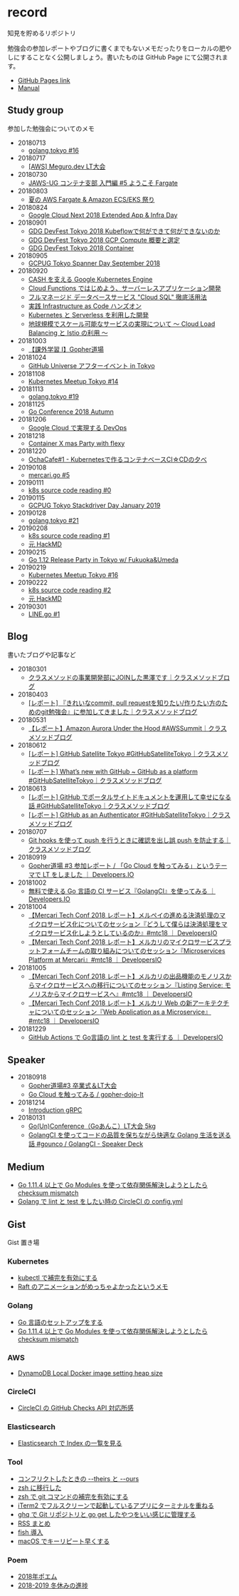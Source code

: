 # record

知見を貯めるリポジトリ

勉強会の参加レポートやブログに書くまでもないメモだったりをローカルの肥やしにすることなく公開しましょう。書いたものは GitHub Page にて公開されます。

* [GitHub Pages link](https://d-kuro.github.io/record/)
* [Manual](./manual/README.md)

## Study group

参加した勉強会についてのメモ

* 20180713
  * [golang.tokyo #16](./study_group/20180713_golang_tokyo.md)
* 20180717
  * [[AWS] Meguro.dev LT大会](./study_group/20180717_meguro_dev.md)
* 20180730
  * [JAWS-UG コンテナ支部 入門編 #5 ようこそ Fargate](./study_group/20180730_jawsug_container.md)
* 20180803
  * [夏の AWS Fargate & Amazon ECS/EKS 祭り](./study_group/20180803_aws_seminar_fargate_eks.md)
* 20180824
  * [Google Cloud Next 2018 Extended App & Infra Day](./study_group/20180824_google_cloud_next2018_extended_appandInfra_day.md)
* 20180901
  * [GDG DevFest Tokyo 2018 Kubeflowで何ができて何ができないのか](./study_group/20180901_gdg_dev_fest_kubeflow.md)
  * [GDG DevFest Tokyo 2018 GCP Compute 概要と選定](./study_group/20180901_gdg_dev_fest_gcp_compute.md)
  * [GDG DevFest Tokyo 2018 Container](./study_group/20180901_gdg_dev_fest_container.md)
* 20180905
  * [GCPUG Tokyo Spanner Day September 2018](./study_group/20180905_gcpug_spanner.md)
* 20180920
  * [CASH を支える Google Kubernetes Engine](./study_group/20180920_cach_gke.md)
  * [Cloud Functions ではじめよう、サーバーレスアプリケーション開発](./study_group/20180920_cloud_functions.md)
  * [フルマネージド データベースサービス "Cloud SQL" 徹底活用法](./study_group/20180920_cloud_sql.md)
  * [実践 Infrastructure as Code ハンズオン](./study_group/20180920_iac.md)
  * [Kubernetes と Serverless を利用した開発](./study_group/20180920_kubernetes_serverless.md)
  * [地球規模でスケール可能なサービスの実現について 〜 Cloud Load Balancing と Istio の利用 〜](./study_group/20180920_load_barancer.md)
* 20181003
  * [【課外学習 I】Gopher道場](./study_group/20181003_gopherdojo_ddd.md)
* 20181024
  * [GitHub Universe アフターイベント in Tokyo](https://gist.github.com/d-kuro/e6272d8f27e61b6fa341c1d6499370c2)
* 20181108
  * [Kubernetes Meetup Tokyo #14](https://gist.github.com/d-kuro/ae1375692cb13667b62e980c588c4f0c)
* 20181113
  * [golang.tokyo #19](https://gist.github.com/d-kuro/7e6321b5285f7cd947c62c21b81a81b4)
* 20181125
  * [Go Conference 2018 Autumn](https://gist.github.com/d-kuro/4378662f202c2fd991bb19463d2a8664)
* 20181206
  * [Google Cloud で実現する DevOps](https://gist.github.com/d-kuro/6b45a772b2bad973bd5bdf0f7b8a22e8)
* 20181218
  * [Container X mas Party with flexy](https://gist.github.com/d-kuro/2f1ea208eff27c7e10a683cde28f34fc)
* 20181220
  * [OchaCafe#1 - Kubernetesで作るコンテナベースCI☆CDの夕べ](https://gist.github.com/d-kuro/e5fe408d8fb8af643d385f20ad110d16)
* 20190108
  * [mercari.go #5](https://gist.github.com/d-kuro/fe4de3d5bf50d7fe3461bbf9bf80413c)
* 20190111
  * [k8s source code reading #0](https://gist.github.com/d-kuro/640e4070e3e958f7f6847df7b986f679)
* 20190115
  * [GCPUG Tokyo Stackdriver Day January 2019](https://gist.github.com/d-kuro/4181918ee5b2ae611ef4a48c88f5843b)
* 20190128
  * [golang.tokyo #21](https://gist.github.com/d-kuro/0113f27705c37e6415a01244c4bc9757)
* 20190208
  * [k8s source code reading #1](https://gist.github.com/d-kuro/e641c11e4b899df4db175791ad4e8855)
  * [元 HackMD](https://hackmd.io/dUbHc1ytRMy8Zp_eeyPqNg)
* 20190215
  * [Go 1.12 Release Party in Tokyo w/ Fukuoka&Umeda](https://gist.github.com/d-kuro/7d5de621f90f9cc790af475375ea93a6)
* 20190219
  * [Kubernetes Meetup Tokyo #16](https://gist.github.com/d-kuro/638c39e9c304a34e9ce3fa8806a49c4c)
* 20190222
  * [k8s source code reading #2](https://gist.github.com/d-kuro/4c6f8e8208f9bc7c7afd865465ce6854)
  * [元 HackMD](https://hackmd.io/Ahsu5Px-QHKqoo3YBT9EWQ)
* 20190301
  * [LINE.go #1](https://gist.github.com/d-kuro/93d54f70a605b26216b5653445412f12)

## Blog

書いたブログや記事など

* 20180301
  * [クラスメソッドの事業開発部にJOINした黒澤です｜クラスメソッドブログ](https://dev.classmethod.jp/etc/kurosawa-join-20180301/)
* 20180403
  * [\[レポート\] 『きれいなcommit, pull requestを知りたい/作りたい方のためのgit勉強会』に参加してきました｜クラスメソッドブログ](https://dev.classmethod.jp/study_meeting/git-workshop-20180327/)
* 20180531
  * [【レポート】Amazon Aurora Under the Hood #AWSSummit｜クラスメソッドブログ](https://dev.classmethod.jp/cloud/aws/amazon-aurora-under-the-hood-awssummit/)
* 20180612
  * [\[レポート\] GitHub Satellite Tokyo #GitHubSatelliteTokyo｜クラスメソッドブログ](https://dev.classmethod.jp/etc/github-satellite-tokyo-2018/)
  * [\[レポート\] What’s new with GitHub ~ GitHub as a platform #GitHubSatelliteTokyo｜クラスメソッドブログ](https://dev.classmethod.jp/event/whats-new-with-github/)
* 20180613
  * [\[レポート\] GitHub でポータルサイトドキュメントを運用して幸せになる話 #GitHubSatelliteTokyo｜クラスメソッドブログ](https://dev.classmethod.jp/event/github-lt-tournament-githubpages/)
  * [\[レポート\] GitHub as an Authenticator #GitHubSatelliteTokyo｜クラスメソッドブログ](https://dev.classmethod.jp/event/github-as-an-authenticator/)
* 20180707
  * [Git hooks を使って push を行うときに確認を出し誤 push を防止する｜クラスメソッドブログ](https://dev.classmethod.jp/tool/git/git-hook-pre-push/)
* 20180919
  * [Gopher道場 #3 参加レポート / 「Go Cloud を触ってみる」というテーマで LT をしました ｜ Developers.IO](https://dev.classmethod.jp/go/gopher-dojo/)
* 20181002
  * [無料で使える Go 言語の CI サービス『GolangCI』を使ってみる ｜ Developers.IO](https://dev.classmethod.jp/go/golangci/)
* 20181004
  * [【Mercari Tech Conf 2018 レポート】メルペイの進める決済処理のマイクロサービス化についてのセッション『どうして僕らは決済処理をマイクロサービス化しようとしているのか』#mtc18 ｜ DevelopersIO](https://dev.classmethod.jp/event/merpay-microservices-mtc18/)
  * [【Mercari Tech Conf 2018 レポート】メルカリのマイクロサービスプラットフォームチームの取り組みについてのセッション『Microservices Platform at Mercari』#mtc18 ｜ DevelopersIO](https://dev.classmethod.jp/event/mercari-microservices-platform-mtc18/)
* 20181005
  * [【Mercari Tech Conf 2018 レポート】メルカリの出品機能のモノリスからマイクロサービスへの移行についてのセッション『Listing Service: モノリスからマイクロサービスへ』#mtc18 ｜ DevelopersIO](https://dev.classmethod.jp/event/mercari-listing-from-monolith-to-microservices-mtc18/)
  * [【Mercari Tech Conf 2018 レポート】メルカリ Web の新アーキテクチャについてのセッション『Web Application as a Microservice』#mtc18 ｜ DevelopersIO](https://dev.classmethod.jp/event/mercari-web-microservice-mtc18/)
* 20181229
  * [GitHub Actions で Go言語の lint と test を実行する ｜ DevelopersIO](https://dev.classmethod.jp/etc/github-actions-golang/)

## Speaker

* 20180918
  * [Gopher道場#3 卒業式＆LT大会](https://mercari.connpass.com/event/101178/)
  * [Go Cloud を触ってみる / gopher-dojo-lt](https://speakerdeck.com/daikurosawa/gopher-dojo-lt)
* 20181214
  * [Introduction gRPC](https://speakerdeck.com/daikurosawa/introduction-grpc)
* 20180131
  * [Go(Un)Conference（Goあんこ）LT大会 5kg](https://gounconference.connpass.com/event/112942/)
  * [GolangCI を使ってコードの品質を保ちながら快適な Golang 生活を送る話 #gounco / GolangCI - Speaker Deck](https://speakerdeck.com/daikurosawa/golangci)

## Medium

* [Go 1.11.4 以上で Go Modules を使って依存関係解決しようとしたら checksum mismatch](https://medium.com/@ponde_m/go-1-11-4-%E4%BB%A5%E4%B8%8A%E3%81%A7-go-modules-%E3%82%92%E4%BD%BF%E3%81%A3%E3%81%A6%E4%BE%9D%E5%AD%98%E9%96%A2%E4%BF%82%E8%A7%A3%E6%B1%BA%E3%81%97%E3%82%88%E3%81%86%E3%81%A8%E3%81%97%E3%81%9F%E3%82%89-checksum-mismatch-c5528eaebd72)
* [Golang で lint と test をしたい時の CircleCI の config.yml](https://medium.com/@ponde_m/golang-%E3%81%A7-lint-%E3%81%A8-test-%E3%82%92%E3%81%97%E3%81%9F%E3%81%84%E6%99%82%E3%81%AE-circleci-%E3%81%AE-config-yml-c9e85f9f14d5)

## Gist

Gist 置き場

### Kubernetes

* [kubectl で補完を有効にする](https://gist.github.com/d-kuro/605a44ebd1d4a28ecf318e9d2371645f)
* [Raft のアニメーションがめっちゃよかったというメモ](https://gist.github.com/d-kuro/f78647d2c953a65f094afed915f42fd0)

### Golang

* [Go 言語のセットアップをする](https://gist.github.com/d-kuro/82a9305abb3b1b89193997e6c9e0f59c)
* [Go 1.11.4 以上で Go Modules を使って依存関係解決しようとしたら checksum mismatch](https://gist.github.com/d-kuro/3e78cba6b68d52c01b30a3b2b73b8285)

### AWS

* [DynamoDB Local Docker image setting heap size](https://gist.github.com/d-kuro/07992d7a149dd62a2be24cf9d23e8033)

### CircleCI

* [CircleCI の GitHub Checks API 対応所感](https://gist.github.com/d-kuro/19651e83549fe80e9d445e9d55b88af4)

### Elasticsearch

* [Elasticsearch で Index の一覧を見る](https://gist.github.com/d-kuro/d72b9331ea93b061542096e72c2a2845)

### Tool

* [コンフリクトしたときの --theirs と --ours](https://gist.github.com/d-kuro/08ec0964107ae4c8bc074ed8162b63cc)
* [zsh に移行した](https://gist.github.com/d-kuro/01513087559ac4c3d305f6485c58b7ad)
* [zsh で git コマンドの補完を有効にする](https://gist.github.com/d-kuro/352498c993c51831b25963be62074afa)
* [iTerm2 でフルスクリーンで起動しているアプリにターミナルを重ねる](https://gist.github.com/d-kuro/551d98f9d4a28f61b3e8111adc082074)
* [ghq で Git リポジトリと go get したやつをいい感じに管理する](https://gist.github.com/d-kuro/f4453b93ab5e9ff60be351d7d49b1476)
* [RSS まとめ](https://gist.github.com/d-kuro/839dc06dcb4d8d3368b4634f96a4e0d0)
* [fish 導入](https://gist.github.com/d-kuro/d0c5cfce385f3959bc77102f04a5a8f1)
* [macOS でキーリピート早くする](https://gist.github.com/d-kuro/5466c4b19a34b56ea0ff7725eab623d7)

### Poem

* [2018年ポエム](https://gist.github.com/d-kuro/13e7d6cee08e4e7da1969836f5544591)
* [2018-2019 冬休みの進捗](https://gist.github.com/d-kuro/9bb545b4a1c735d852e9a1fb29ba3c5b)
